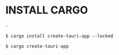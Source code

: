 
# INSTALL CARGO

    - 

    $ cargo install create-tauri-app --locked
    
    $ cargo create-tauri-app